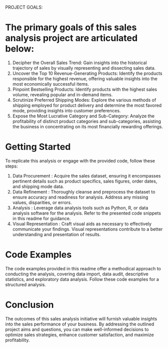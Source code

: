 
PROJECT GOALS:

# The primary goals of this sales analysis project are articulated below:

1. Decipher the Overall Sales Trend: Gain insights into the historical trajectory of sales by visually representing and dissecting sales data.
2. Uncover the Top 10 Revenue-Generating Products: Identify the products responsible for the highest revenue, offering valuable insights into the most economically successful items.
3. Pinpoint Bestselling Products: Identify products with the highest sales volume, revealing popular and in-demand items.
4. Scrutinize Preferred Shipping Modes: Explore the various methods of shipping employed for product delivery and determine the most favored mode, providing insights into customer preferences.
5. Expose the Most Lucrative Category and Sub-Category: Analyze the profitability of distinct product categories and sub-categories, assisting the business in concentrating on its most financially rewarding offerings.


# Getting Started
To replicate this analysis or engage with the provided code, follow these steps:

1. Data Procurement : Acquire the sales dataset, ensuring it encompasses pertinent details such as product specifics, sales figures, order dates, and shipping mode data.
2. Data Refinement : Thoroughly cleanse and preprocess the dataset to ensure accuracy and readiness for analysis. Address any missing values, disparities, or errors.
3. Analysis : Leverage data analysis tools such as Python, R, or data analysis software for the analysis. Refer to the presented code snippets in this readme for guidance.
4. Visual Representation : Craft visual aids as necessary to effectively communicate your findings. Visual representations contribute to a better understanding and presentation of results.


# Code Examples
The code examples provided in this readme offer a methodical approach to conducting the analysis, covering data import, data audit, descriptive statistics, and exploratory data analysis. Follow these code examples for a structured analysis.

# Conclusion
The outcomes of this sales analysis initiative will furnish valuable insights into the sales performance of your business. By addressing the outlined project aims and questions, you can make well-informed decisions to optimize sales strategies, enhance customer satisfaction, and maximize profitability.
